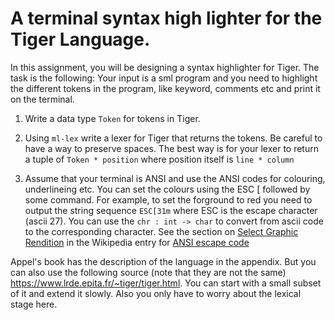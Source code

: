 # A terminal syntax high lighter for the Tiger Language.

In this assignment, you will be designing a syntax highlighter for
Tiger.  The task is the following: Your input is a sml program and you
need to highlight the different tokens in the program, like keyword,
comments etc and print it on the terminal.


1. Write a data type `Token` for tokens in Tiger.

2. Using `ml-lex` write a lexer for Tiger that returns the tokens. Be
   careful to have a way to preserve spaces. The best way is for your
   lexer to return a tuple of `Token * position` where position itself
   is `line * column`

3. Assume that your terminal is ANSI and use the ANSI codes for
   colouring, underlineing etc.  You can set the colours using the ESC
   [ followed by some command. For example, to set the forground to
   red you need to output the string sequence `ESC[31m` where ESC is
   the escape character (ascii 27). You can use the `chr : int ->
   char` to convert from ascii code to the corresponding
   character. See the section on [Select Graphic Rendition][sgr] in
   the Wikipedia entry for [ANSI escape code][ansi-codes]

Appel's book has the description of the language in the appendix. But
you can also use the following source (note that they are not the
same) https://www.lrde.epita.fr/~tiger/tiger.html. You can start with
a small subset of it and extend it slowly. Also you only have to worry
about the lexical stage here.



[sgr]: <https://en.wikipedia.org/wiki/ANSI_escape_code#SGR_(Select_Graphic_Rendition)_parameters>
[ansi-codes]: <https://en.wikipedia.org/wiki/ANSI_escape_code>
